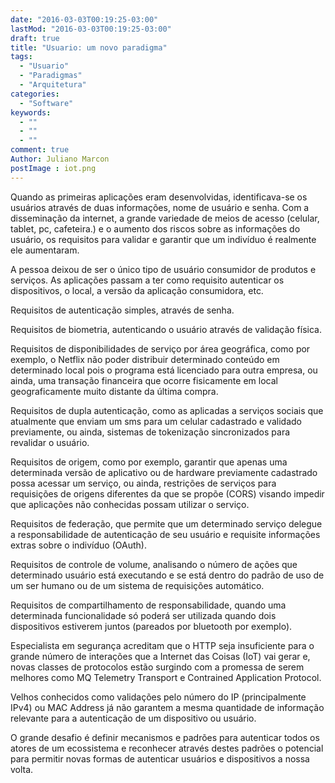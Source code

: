 ```yaml
---
date: "2016-03-03T00:19:25-03:00"
lastMod: "2016-03-03T00:19:25-03:00"
draft: true
title: "Usuario: um novo paradigma"
tags:
  - "Usuario"
  - "Paradigmas"
  - "Arquitetura"
categories:
  - "Software"
keywords:
  - ""
  - ""
  - ""
comment: true
Author: Juliano Marcon
postImage : iot.png
---
```


Quando as primeiras aplicações eram desenvolvidas, identificava-se os usuários
através de duas informações, nome de usuário e senha. Com a disseminação da
internet, a grande variedade de meios de acesso (celular, tablet, pc,
cafeteira.) e o aumento dos riscos sobre as informações do usuário, os
requisitos para validar e garantir que um indivíduo é realmente ele aumentaram.
<!--more-->

A pessoa deixou de ser o único tipo de usuário consumidor de produtos e
serviços. As aplicações passam a ter como requisito autenticar os dispositivos,
o local, a versão da aplicação consumidora, etc.

Requisitos de autenticação simples, através de senha.

Requisitos de biometria, autenticando o usuário através de validação física.

Requisitos de disponibilidades de serviço por área geográfica, como por exemplo,
o Netflix não poder distribuir determinado conteúdo em determinado local pois o
programa está licenciado para outra empresa, ou ainda, uma transação financeira
que ocorre fisicamente em local geograficamente muito distante da última compra.

Requisitos de dupla autenticação, como as aplicadas a serviços sociais que
atualmente que enviam um sms para um celular cadastrado e validado previamente,
ou ainda, sistemas de tokenização sincronizados para revalidar o usuário.

Requisitos de origem, como por exemplo, garantir que apenas uma determinada
versão de aplicativo ou de hardware previamente cadastrado possa acessar um
serviço, ou ainda, restrições de serviços para requisições de origens diferentes
da que se propõe (CORS) visando impedir que aplicações não conhecidas possam
utilizar o serviço.

Requisitos de federação, que permite que um determinado serviço delegue a
responsabilidade de autenticação de seu usuário e requisite informações extras
sobre o indivíduo (OAuth).

Requisitos de controle de volume, analisando o número de ações que determinado
usuário está executando e se está dentro do padrão de uso de um ser humano ou de
um sistema de requisições automático.

Requisitos de compartilhamento de responsabilidade, quando uma determinada
funcionalidade só poderá ser utilizada quando dois dispositivos estiverem juntos
(pareados por bluetooth por exemplo).

Especialista em segurança acreditam que o HTTP seja insuficiente para o grande
número de interações que a Internet das Coisas (IoT) vai gerar e, novas classes
de protocolos estão surgindo com a promessa de serem melhores como MQ Telemetry
Transport e Contrained Application Protocol.

Velhos conhecidos como validações pelo número do IP (principalmente IPv4) ou
MAC Address já não garantem a mesma quantidade de informação relevante para a
autenticação de um dispositivo ou usuário.

O grande desafio é definir mecanismos e padrões para autenticar todos os atores
de um ecossistema e reconhecer através destes padrões o potencial para permitir
novas formas de autenticar usuários e dispositivos a nossa volta.
